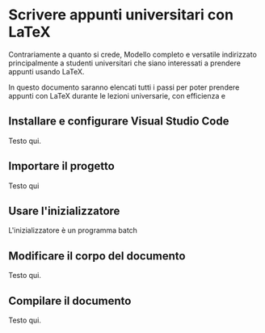 # Scrivere appunti universitari con LaTeX

Contrariamente a quanto si crede, 
Modello completo e versatile indirizzato principalmente a studenti universitari che siano interessati a prendere appunti usando LaTeX.

In questo documento saranno elencati tutti i passi per poter prendere appunti con LaTeX durante le lezioni universarie, con efficienza e 

## Installare e configurare Visual Studio Code

Testo qui.

## Importare il progetto

Testo qui

## Usare l'inizializzatore

L'inizializzatore è un programma batch

## Modificare il corpo del documento

Testo qui.

## Compilare il documento

Testo qui.
